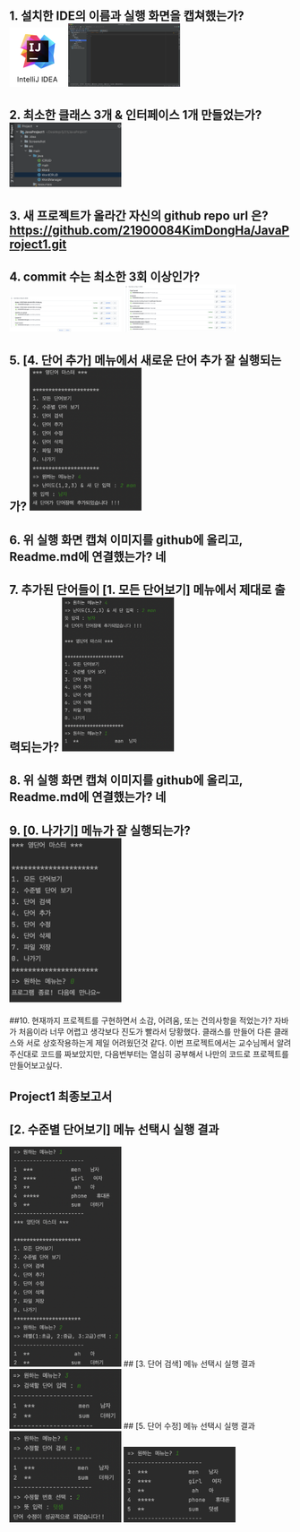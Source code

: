 ## 1. 설치한 IDE의 이름과 실행 화면을 캡쳐했는가? <img src = "https://github.com/21900084KimDongHa/JavaProject1/blob/master/Screenshot/a1.png?raw=true" width = "100"> <img src = "https://github.com/21900084KimDongHa/JavaProject1/blob/master/Screenshot/a2.png?raw=true" width = "200">
## 2. 최소한 클래스 3개 & 인터페이스 1개 만들었는가? <img src = "https://github.com/21900084KimDongHa/JavaProject1/blob/master/Screenshot/b1.png?raw=true" width = "200">
## 3. 새 프로젝트가 올라간 자신의 github repo url 은? https://github.com/21900084KimDongHa/JavaProject1.git
## 4. commit 수는 최소한 3회 이상인가? <img src = "https://github.com/21900084KimDongHa/JavaProject1/blob/master/Screenshot/d1.png?raw=true" width = "200"> <img src = "https://github.com/21900084KimDongHa/JavaProject1/blob/master/Screenshot/d2.png?raw=true" width = "200">
## 5. [4. 단어 추가] 메뉴에서 새로운 단어 추가 잘 실행되는가? <img src = "https://github.com/21900084KimDongHa/JavaProject1/blob/master/Screenshot/e1.png?raw=true" width = "200">
## 6. 위 실행 화면 캡쳐 이미지를 github에 올리고, Readme.md에 연결했는가? 네
## 7. 추가된 단어들이 [1. 모든 단어보기] 메뉴에서 제대로 출력되는가? <img src = "https://github.com/21900084KimDongHa/JavaProject1/blob/master/Screenshot/g1.png?raw=true" width = "200">
## 8. 위 실행 화면 캡쳐 이미지를 github에 올리고, Readme.md에 연결했는가? 네
## 9. [0. 나가기] 메뉴가 잘 실행되는가? <img src = "https://github.com/21900084KimDongHa/JavaProject1/blob/master/Screenshot/i1.png?raw=true" width = "200">
##10. 현재까지 프로젝트를 구현하면서 소감, 어려움, 또는 건의사항을 적었는가? 자바가 처음이라 너무 어렵고 생각보다 진도가 빨라서 당황했다. 클래스를 만들어 다른 클래스와 서로 상호작용하는게 제일 어려웠던것 같다. 이번 프로젝트에서는 교수님께서 알려주신대로 코드를 짜보았지만, 다음번부터는 열심히 공부해서 나만의 코드로 프로젝트를 만들어보고싶다.
## Project1 최종보고서

## [2. 수준별 단어보기] 메뉴 선택시 실행 결과
<img src = "https://github.com/21900084KimDongHa/JavaProject1/blob/master/Screenshot/p2_3.png?raw=true" width = "200">
## [3. 단어 검색] 메뉴 선택시 실행 결과
<img src = "https://github.com/21900084KimDongHa/JavaProject1/blob/master/Screenshot/p2_5.png?raw=true" width ="200">
## [5. 단어 수정] 메뉴 선택시 실행 결과
<img src = "https://github.com/21900084KimDongHa/JavaProject1/blob/master/Screenshot/p2_7_1.png?raw=true" width = "200"> <img src = "https://github.com/21900084KimDongHa/JavaProject1/blob/master/Screenshot/p2_7_2.png?raw=true" width = "200">

